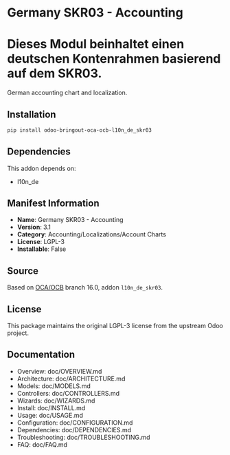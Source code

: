 # Germany SKR03 - Accounting


Dieses  Modul beinhaltet einen deutschen Kontenrahmen basierend auf dem SKR03.
==============================================================================

German accounting chart and localization.
    

## Installation

```bash
pip install odoo-bringout-oca-ocb-l10n_de_skr03
```

## Dependencies

This addon depends on:
- l10n_de

## Manifest Information

- **Name**: Germany SKR03 - Accounting
- **Version**: 3.1
- **Category**: Accounting/Localizations/Account Charts
- **License**: LGPL-3
- **Installable**: False

## Source

Based on [OCA/OCB](https://github.com/OCA/OCB) branch 16.0, addon `l10n_de_skr03`.

## License

This package maintains the original LGPL-3 license from the upstream Odoo project.

## Documentation

- Overview: doc/OVERVIEW.md
- Architecture: doc/ARCHITECTURE.md
- Models: doc/MODELS.md
- Controllers: doc/CONTROLLERS.md
- Wizards: doc/WIZARDS.md
- Install: doc/INSTALL.md
- Usage: doc/USAGE.md
- Configuration: doc/CONFIGURATION.md
- Dependencies: doc/DEPENDENCIES.md
- Troubleshooting: doc/TROUBLESHOOTING.md
- FAQ: doc/FAQ.md
